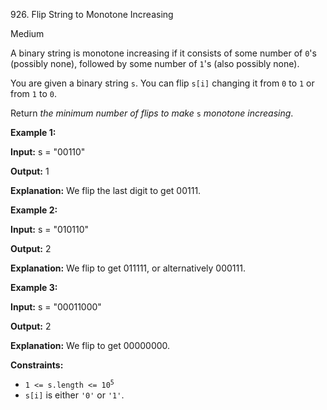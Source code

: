 926\. Flip String to Monotone Increasing

Medium

A binary string is monotone increasing if it consists of some number of `0`'s (possibly none), followed by some number of `1`'s (also possibly none).

You are given a binary string `s`. You can flip `s[i]` changing it from `0` to `1` or from `1` to `0`.

Return _the minimum number of flips to make_ `s` _monotone increasing_.

**Example 1:**

**Input:** s = "00110"

**Output:** 1

**Explanation:** We flip the last digit to get 00111.

**Example 2:**

**Input:** s = "010110"

**Output:** 2

**Explanation:** We flip to get 011111, or alternatively 000111.

**Example 3:**

**Input:** s = "00011000"

**Output:** 2

**Explanation:** We flip to get 00000000.

**Constraints:**

*   <code>1 <= s.length <= 10<sup>5</sup></code>
*   `s[i]` is either `'0'` or `'1'`.
